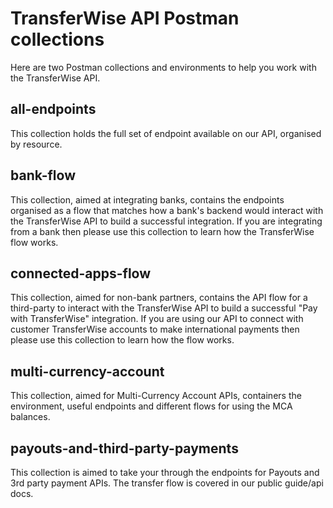 # TransferWise API Postman collections

Here are two Postman collections and environments to help you work with the TransferWise API.

## all-endpoints

This collection holds the full set of endpoint available on our API, organised by resource.

## bank-flow

This collection, aimed at integrating banks, contains the endpoints organised as a flow that matches how a bank's backend would interact with the TransferWise API to build a successful integration. If you are integrating from a bank then please use this collection to learn how the TransferWise flow works.

## connected-apps-flow

This collection, aimed for non-bank partners, contains the API flow for a third-party to interact with the TransferWise API to build a successful "Pay with TransferWise" integration. If you are using our API to connect with customer TransferWise accounts to make international payments then please use this collection to learn how the flow works.

## multi-currency-account

This collection, aimed for Multi-Currency Account APIs, containers the environment, useful endpoints and different flows for using the MCA balances.

## payouts-and-third-party-payments

This collection is aimed to take your through the endpoints for Payouts and 3rd party payment APIs. The transfer flow is covered in our public guide/api docs.